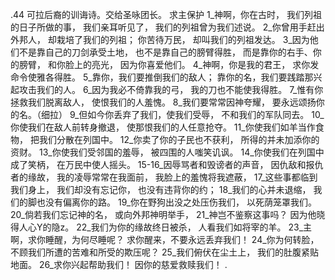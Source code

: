 .44 
可拉后裔的训诲诗。交给圣咏团长。 
求主保护 
1_神啊，你在古时， 
我们列祖的日子所做的事， 
我们亲耳听见了， 
我们的列祖曾为我们述说。 
2_你曾用手赶出外邦人， 
却栽培了我们的列祖； 
你苦待万民， 
却叫我们的列祖发达。 
3_因为他们不是靠自己的刀剑承受土地， 
也不是靠自己的膀臂得胜， 
而是靠你的右手、你的膀臂， 
和你脸上的亮光， 
因为你喜爱他们。 
4_神啊，你是我的君王， 
求你发命令使雅各得胜。 
5_靠你，我们要推倒我们的敌人； 
靠你的名，我们要践踏那兴起攻击我们的人。 
6_因为我必不倚靠我的弓， 
我的刀也不能使我得胜。 
7_惟有你拯救我们脱离敌人， 
使恨我们的人羞愧。 
8_我们要常常因神夸耀， 
要永远颂扬你的名。（细拉） 
9_但如今你丢弃了我们，使我们受辱， 
不和我们的军队同去。 
10_你使我们在敌人前转身撤退， 
使那恨我们的人任意抢夺。 
11_你使我们如羊当作食物， 
把我们分散在列国中。 
12_你卖了你的子民也不获利， 
所得的并未加添你的资财。 
13_你使我们受邻国的羞辱， 
被四围的人嗤笑讥讽。 
14_你使我们在列国中成了笑柄， 
在万民中使人摇头。 
15-16_因辱骂者和毁谤者的声音， 
因仇敌和报仇者的缘故， 
我的凌辱常常在我面前， 
我脸上的羞愧将我遮蔽， 
17_这些事都临到我们身上， 
我们却没有忘记你， 
也没有违背你的约； 
18_我们的心并未退缩， 
我们的脚也没有偏离你的路。 
19_你在野狗出没之处压伤我们， 
以死荫笼罩我们。 
20_倘若我们忘记神的名， 
或向外邦神明举手， 
21_神岂不鉴察这事吗？ 
因为他晓得人心Y的隐z。 
22_我们为你的缘故终日被杀， 
人看我们如将宰的羊。 
23_主啊，求你睡醒，为何尽睡呢？ 
求你醒来，不要永远丢弃我们！ 
24_你为何转脸， 
不顾我们所遭的苦难和所受的欺压呢？ 
25_我们俯伏在尘土上， 
我们的肚腹紧贴地面。 
26_求你兴起帮助我们！ 
因你的慈爱救赎我们！ 
.